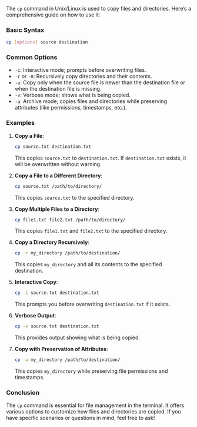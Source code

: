 The `cp` command in Unix/Linux is used to copy files and directories. Here’s a comprehensive guide on how to use it:

### Basic Syntax
```bash
cp [options] source destination
```

### Common Options
- `-i`: Interactive mode; prompts before overwriting files.
- `-r` or `-R`: Recursively copy directories and their contents.
- `-u`: Copy only when the source file is newer than the destination file or when the destination file is missing.
- `-v`: Verbose mode; shows what is being copied.
- `-a`: Archive mode; copies files and directories while preserving attributes (like permissions, timestamps, etc.).

### Examples

1. **Copy a File**:
   ```bash
   cp source.txt destination.txt
   ```
   This copies `source.txt` to `destination.txt`. If `destination.txt` exists, it will be overwritten without warning.

2. **Copy a File to a Different Directory**:
   ```bash
   cp source.txt /path/to/directory/
   ```
   This copies `source.txt` to the specified directory.

3. **Copy Multiple Files to a Directory**:
   ```bash
   cp file1.txt file2.txt /path/to/directory/
   ```
   This copies `file1.txt` and `file2.txt` to the specified directory.

4. **Copy a Directory Recursively**:
   ```bash
   cp -r my_directory /path/to/destination/
   ```
   This copies `my_directory` and all its contents to the specified destination.

5. **Interactive Copy**:
   ```bash
   cp -i source.txt destination.txt
   ```
   This prompts you before overwriting `destination.txt` if it exists.

6. **Verbose Output**:
   ```bash
   cp -v source.txt destination.txt
   ```
   This provides output showing what is being copied.

7. **Copy with Preservation of Attributes**:
   ```bash
   cp -a my_directory /path/to/destination/
   ```
   This copies `my_directory` while preserving file permissions and timestamps.

### Conclusion
The `cp` command is essential for file management in the terminal. It offers various options to customize how files and directories are copied. If you have specific scenarios or questions in mind, feel free to ask!